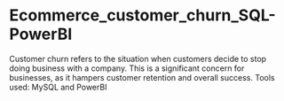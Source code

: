 # Ecommerce_customer_churn_SQL-PowerBI
Customer churn refers to the situation when customers decide to stop doing business with a company. This is a significant concern for businesses, as it hampers customer retention and overall success. 
Tools used: MySQL and PowerBI
